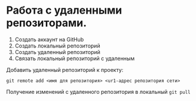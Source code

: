 # **Работа с удаленными репозиторами.**

1. Создать аккаунт на GitHub
2. Создать локальный репозиторий
3. Создать удаленный репозиторий
4. Связать локальный репозиторий с удаленным 

Добавить удаленный репозиторий к проекту:
```
git remote add <имя для репозитория> <ur1-адрес репозитория сети> 
```
Получение изменений с удаленного репозитория в локальный `git pull`
